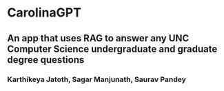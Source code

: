 <h1>
<b>CarolinaGPT</b>
</h1>
<h2>An app that uses RAG to answer any UNC Computer Science undergraduate and graduate degree questions</h2>
<h3> Karthikeya Jatoth, Sagar Manjunath, Saurav Pandey</h3>
